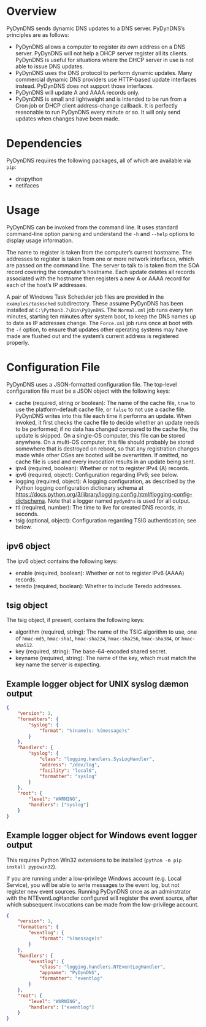 Overview
========

PyDynDNS sends dynamic DNS updates to a DNS server. PyDynDNS’s principles are
as follows:
* PyDynDNS allows a computer to register *its own* address on a DNS server.
  PyDynDNS will not help a DHCP server register all its clients. PyDynDNS is
  useful for situations where the DHCP server in use is not able to issue DNS
  updates.
* PyDynDNS uses the DNS protocol to perform dynamic updates. Many commercial
  dynamic DNS providers use HTTP-based update interfaces instead. PyDynDNS does
  not support those interfaces.
* PyDynDNS will update A and AAAA records only.
* PyDynDNS is small and lightweight and is intended to be run from a Cron job
  or DHCP client address-change callback. It is perfectly reasonable to run
  PyDynDNS every minute or so. It will only send updates when changes have been
  made.



Dependencies
============

PyDynDNS requires the following packages, all of which are available via `pip`:
* dnspython
* netifaces



Usage
=====

PyDynDNS can be invoked from the command line. It uses standard command-line
option parsing and understand the `-h` and `--help` options to display usage
information.

The name to register is taken from the computer’s current hostname. The
addresses to register is taken from one or more network interfaces, which are
passed on the command line. The server to talk to is taken from the SOA record
covering the computer’s hostname. Each update deletes all records associated
with the hostname then registers a new A or AAAA record for each of the host’s
IP addresses.

A pair of Windows Task Scheduler job files are provided in the
`examples/tasksched` subdirectory. These assume PyDynDNS has been installed at
`C:\Python3.7\Bin\PyDynDNS`. The `Normal.xml` job runs every ten minutes,
starting ten minutes after system boot, to keep the DNS names up to date as IP
addresses change. The `Force.xml` job runs once at boot with the `-f` option,
to ensure that updates other operating systems may have made are flushed out
and the system’s current address is registered properly.



Configuration File
==================

PyDynDNS uses a JSON-formatted configuration file. The top-level configuration
file must be a JSON object with the following keys:
* cache (required, string or boolean): The name of the cache file, `true` to
  use the platform-default cache file, or `false` to not use a cache file.
  PyDynDNS writes into this file each time it performs an update. When invoked,
  it first checks the cache file to decide whether an update needs to be
  performed; if no data has changed compared to the cache file, the update is
  skipped. On a single-OS computer, this file can be stored anywhere. On a
  multi-OS computer, this file should probably be stored somewhere that is
  destroyed on reboot, so that any registration changes made while other OSes
  are booted will be overwritten. If omitted, no cache file is used and every
  invocation results in an update being sent.
* ipv4 (required, boolean): Whether or not to register IPv4 (A) records.
* ipv6 (required, object): Configuration regarding IPv6; see below.
* logging (required, object): A logging configuration, as described by the
  Python logging configuration dictionary schema at
  <https://docs.python.org/3/library/logging.config.html#logging-config-dictschema>.
  Note that a logger named `pydyndns` is used for all output.
* ttl (required, number): The time to live for created DNS records, in seconds.
* tsig (optional, object): Configuration regarding TSIG authentication; see below.


ipv6 object
-----------

The ipv6 object contains the following keys:
* enable (required, boolean): Whether or not to register IPv6 (AAAA) records.
* teredo (required, boolean): Whether to include Teredo addresses.


tsig object
-----------

The tsig object, if present, contains the following keys:
* algorithm (required, string): The name of the TSIG algorithm to use, one of
  `hmac-md5`, `hmac-sha1`, `hmac-sha224`, `hmac-sha256`, `hmac-sha384`, or
  `hmac-sha512`.
* key (required, string): The base-64-encoded shared secret.
* keyname (required, string): The name of the key, which must match the key
  name the server is expecting.


Example logger object for UNIX syslog dæmon output
--------------------------------------------------

```JSON
{
	"version": 1,
	"formatters": {
		"syslog": {
			"format": "%(name)s: %(message)s"
		}
	},
	"handlers": {
		"syslog": {
			"class": "logging.handlers.SysLogHandler",
			"address": "/dev/log",
			"facility": "local0",
			"formatter": "syslog"
		}
	},
	"root": {
		"level": "WARNING",
		"handlers": ["syslog"]
	}
}
```


Example logger object for Windows event logger output
-----------------------------------------------------

This requires Python Win32 extensions to be installed (`python -m pip install
pypiwin32`).

If you are running under a low-privilege Windows account (e.g. Local Service),
you will be able to write messages to the event log, but not register new event
sources. Running PyDynDNS once as an adminstrator with the NTEventLogHandler
configured will register the event source, after which subsequent invocations
can be made from the low-privilege account.

```JSON
{
	"version": 1,
	"formatters": {
		"eventlog": {
			"format": "%(message)s"
		}
	},
	"handlers": {
		"eventlog": {
			"class": "logging.handlers.NTEventLogHandler",
			"appname": "PyDynDNS",
			"formatter": "eventlog"
		}
	},
	"root": {
		"level": "WARNING",
		"handlers": ["eventlog"]
	}
}
```
